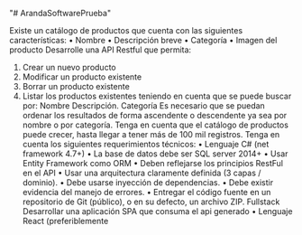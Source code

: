 "# ArandaSoftwarePrueba" 

Existe un catálogo de productos que cuenta con las siguientes características:
• Nombre
• Descripción breve
• Categoría
• Imagen del producto
Desarrolle una API Restful que permita:
1. Crear un nuevo producto
2. Modificar un producto existente
3. Borrar un producto existente
4. Listar los productos existentes teniendo en cuenta que se puede buscar por:
Nombre
Descripción.
Categoría
Es necesario que se puedan ordenar los resultados de forma ascendente o 
descendente ya sea por nombre o por categoría.
Tenga en cuenta que el catálogo de productos puede crecer, hasta llegar a tener más 
de 100 mil registros.
Tenga en cuenta los siguientes requerimientos técnicos:
• Lenguaje C# (net framework 4.7+)
• La base de datos debe ser SQL server 2014+
• Usar Entity Framework como ORM
• Deben reflejarse los principios RestFul en el API
• Usar una arquitectura claramente definida (3 capas / dominio).
• Debe usarse inyección de dependencias.
• Debe existir evidencia del manejo de errores.
• Entregar el código fuente en un repositorio de Git (público), o en su defecto, un 
archivo ZIP.
Fullstack
Desarrollar una aplicación SPA que consuma el api generado
• Lenguaje React (preferiblemente